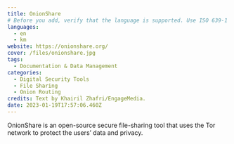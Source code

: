```yaml
---
title: OnionShare
# Before you add, verify that the language is supported. Use ISO 639-1 code only without country code. ms instead of ms_MY. If the source language is English, do not add to the list.
languages:
  - en
  - km
website: https://onionshare.org/
cover: /files/onionshare.jpg
tags:
  - Documentation & Data Management
categories:
  - Digital Security Tools
  - File Sharing
  - Onion Routing
credits: Text by Khairil Zhafri/EngageMedia.
date: 2023-01-19T17:57:06.460Z
---
```

OnionShare is an open-source secure file-sharing tool that uses the Tor network to protect the users’ data and privacy.